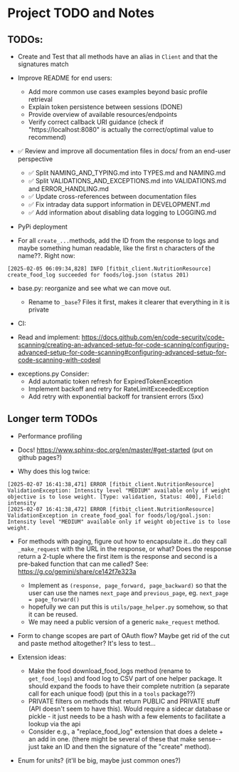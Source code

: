 # Project TODO and Notes

## TODOs:

- Create and Test that all methods have an alias in `Client` and that the
  signatures match

- Improve README for end users:

  - Add more common use cases examples beyond basic profile retrieval
  - Explain token persistence between sessions (DONE)
  - Provide overview of available resources/endpoints
  - Verify correct callback URI guidance (check if "https://localhost:8080" is
    actually the correct/optimal value to recommend)

- ✅ Review and improve all documentation files in docs/ from an end-user
  perspective

  - ✅ Split NAMING_AND_TYPING.md into TYPES.md and NAMING.md
  - ✅ Split VALIDATIONS_AND_EXCEPTIONS.md into VALIDATIONS.md and
    ERROR_HANDLING.md
  - ✅ Update cross-references between documentation files
  - ✅ Fix intraday data support information in DEVELOPMENT.md
  - ✅ Add information about disabling data logging to LOGGING.md

- PyPi deployment

- For all `create_...`methods, add the ID from the response to logs and maybe
  something human readable, like the first n characters of the name??. Right
  now:

```log
[2025-02-05 06:09:34,828] INFO [fitbit_client.NutritionResource] create_food_log succeeded for foods/log.json (status 201)
```

- base.py: reorganize and see what we can move out.

  - Rename to `_base`? Files it first, makes it clearer that everything in it is
    private

- CI:

* Read and implement:
  https://docs.github.com/en/code-security/code-scanning/creating-an-advanced-setup-for-code-scanning/configuring-advanced-setup-for-code-scanning#configuring-advanced-setup-for-code-scanning-with-codeql

- exceptions.py Consider:
  - Add automatic token refresh for ExpiredTokenException
  - Implement backoff and retry for RateLimitExceededException
  - Add retry with exponential backoff for transient errors (5xx)

## Longer term TODOs

- Performance profiling

- Docs! https://www.sphinx-doc.org/en/master/#get-started (put on github pages?)

- Why does this log twice:

```log
[2025-02-07 16:41:38,471] ERROR [fitbit_client.NutritionResource] ValidationException: Intensity level "MEDIUM" available only if weight objective is to lose weight. [Type: validation, Status: 400], Field: intensity
[2025-02-07 16:41:38,472] ERROR [fitbit_client.NutritionResource] ValidationException in create_food_goal for foods/log/goal.json: Intensity level "MEDIUM" available only if weight objective is to lose weight.

```

- For methods with paging, figure out how to encapsulate it...do they call
  `_make_request` with the URL in the response, or what? Does the response
  return a 2-tuple where the first item is the response and second is a
  pre-baked function that can me called? See:
  https://g.co/gemini/share/ce142f7e323a

  - Implement as `(response, page_forward, page_backward)` so that the user can
    use the names `next_page` and `previous_page`, eg.
    `next_page = page_forward()`
  - hopefully we can put this is `utils/page_helper.py` somehow, so that it can
    be reused.
  - We may need a public version of a generic `make_request` method.

- Form to change scopes are part of OAuth flow? Maybe get rid of the cut and
  paste method altogether? It's less to test...

- Extension ideas:

  - Make the food download_food_logs method (rename to `get_food_logs`) and food
    log to CSV part of one helper package. It should expand the foods to have
    their complete nutrition (a separate call for each unique food) (put this in
    a `tools` package??)
  - PRIVATE filters on methods that return PUBLIC and PRIVATE stuff (API doesn't
    seem to have this). Would require a sidecar database or pickle - it just
    needs to be a hash with a few elements to facilitate a lookup via the api
  - Consider e.g., a "replace_food_log" extension that does a delete + an add in
    one. (there might be several of these that make sense--just take an ID and
    then the signature of the "create" method).

- Enum for units? (it'll be big, maybe just common ones?)
